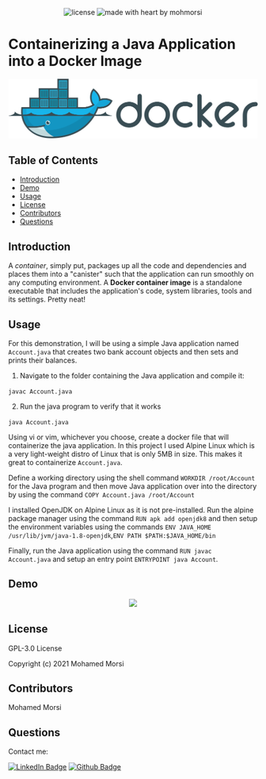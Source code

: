 <div align="center">

![license](https://img.shields.io/github/license/mohmorsi/Space-Byte?style=flat-square)
![made with heart by mohmorsi](https://img.shields.io/badge/made%20with%20%E2%9D%A4%EF%B8%8F%20by-mohmorsi-red?style=flat-square)
</div>

# Containerizing a Java Application into a Docker Image

![image](./img/docker2.png)

## Table of Contents
* [Introduction](#introduction) 
* [Demo](#demo)
* [Usage](#usage)
* [License](#license)
* [Contributors](#contributors)
* [Questions](#questions)


## Introduction
A *container*, simply put, packages up all the code and dependencies and places them into a "canister" such that the application can run smoothly on any computing environment. A **Docker container image** is a standalone executable that includes the application's code, system libraries, tools and its settings. Pretty neat!

## Usage
For this demonstration, I will be using a simple Java application named `Account.java` that creates two bank account objects and then sets and prints their balances.

1. Navigate to the folder containing the Java application and compile it:

`javac Account.java`

2. Run the java program to verify that it works

`java Account.java`

Using vi or vim, whichever you choose, create a docker file that will containerize the java application. In this project I used Alpine Linux which is a very light-weight distro of Linux that is only 5MB in size. This makes it great to containerize `Account.java`.

Define a working directory using the shell command `WORKDIR /root/Account` for the Java program and then move Java application over into the directory by using the command `COPY Account.java /root/Account` 

I installed OpenJDK on Alpine Linux as it is not pre-installed. Run the alpine package manager using the command `RUN apk add openjdk8` and then setup the environment variables using the commands `ENV JAVA_HOME /usr/lib/jvm/java-1.8-openjdk`,`ENV PATH $PATH:$JAVA_HOME/bin`

Finally, run the Java application using the command `RUN javac Account.java` and setup an entry point `ENTRYPOINT java Account`. 

## Demo
<div align="center">
  
![](https://media.giphy.com/media/8TJTGD2PpTQ08oFl1D/giphy.gif)
</div>

## License
GPL-3.0 License

Copyright (c) 2021 Mohamed Morsi

## Contributors
Mohamed Morsi

## Questions
Contact me:

[![LinkedIn Badge](https://img.shields.io/badge/LinkedIn-0077B5?style=for-the-badge&logo=linkedin&logoColor=white)](https://www.linkedin.com/in/mohamedammorsi)
[![Github Badge](https://img.shields.io/badge/Github-100000?style=for-the-badge&logo=github&logoColor=white)](https://www.github.com/mohmorsi)



